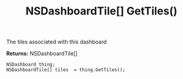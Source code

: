﻿---
uid: crmscript_ref_NSDashboard_GetTiles
title: NSDashboardTile[] GetTiles()
intellisense: NSDashboard.GetTiles
keywords: NSDashboard, GetTiles
so.topic: reference
---

The tiles associated with this dashboard

**Returns:** NSDashboardTile[]


```crmscript
NSDashboard thing;
NSDashboardTile[] tiles  = thing.GetTiles();
```


